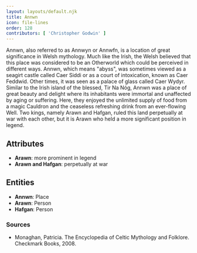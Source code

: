 ```yaml
---
layout: layouts/default.njk
title: Annwn
icon: file-lines
order: 128
contributors: [ 'Christopher Godwin' ]
---
```

Annwn, also referred to as Annwyn or Annwfn, is a location of great significance in Welsh mythology. Much like the Irish, the Welsh believed that this place was considered to be an Otherworld which could be perceived in different ways. Annwn, which means "abyss", was sometimes viewed as a seagirt castle called Caer Siddi or as a court of intoxication, known as Caer Feddwid. Other times, it was seen as a palace of glass called Caer Wydyr. Similar to the Irish island of the blessed, Tir Na Nóg, Annwn was a place of great beauty and delight where its inhabitants were immortal and unaffected by aging or suffering. Here, they enjoyed the unlimited supply of food from a magic Cauldron and the ceaseless refreshing drink from an ever-flowing Well. Two kings, namely Arawn and Hafgan, ruled this land perpetually at war with each other, but it is Arawn who held a more significant position in legend.

## Attributes

- **Arawn**: more prominent in legend
- **Arawn and Hafgan**: perpetually at war

## Entities

- **Annwn**: Place
- **Arawn**: Person
- **Hafgan**: Person

### Sources

- Monaghan, Patricia. The Encyclopedia of Celtic Mythology and Folklore. Checkmark Books, 2008.

